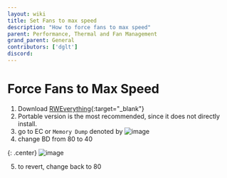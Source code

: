 ```yaml
---
layout: wiki
title: Set Fans to max speed
description: "How to force fans to max speed"
parent: Performance, Thermal and Fan Management
grand_parent: General
contributors: ['dglt'] 
discord: 
---
```


# Force Fans to Max Speed

1. Download [RWEverything](http://rweverything.com/download/){:target="_blank"}
2. Portable version is the most recommended, since it does not directly install. 
3. go to EC or ``Memory Dump`` denoted by ![image](image.png)
4. change BD from 80 to 40 

{: .center}
![image](https://cdn.discordapp.com/attachments/713356473123602484/1009563479214149822/unknown.png)

5. to revert, change back to 80


